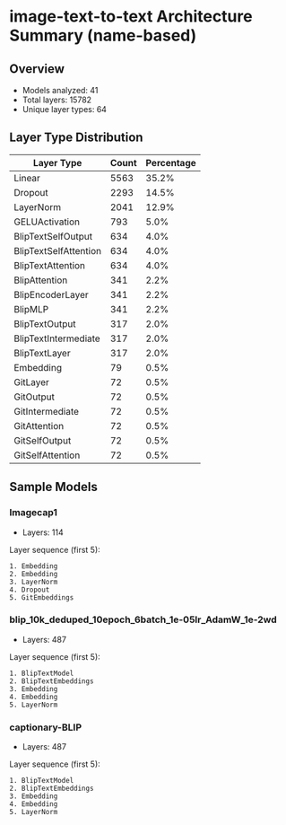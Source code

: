 # image-text-to-text Architecture Summary (name-based)

## Overview
- Models analyzed: 41
- Total layers: 15782
- Unique layer types: 64

## Layer Type Distribution
| Layer Type | Count | Percentage |
|-----------|-------|------------|
| Linear | 5563 | 35.2% |
| Dropout | 2293 | 14.5% |
| LayerNorm | 2041 | 12.9% |
| GELUActivation | 793 | 5.0% |
| BlipTextSelfOutput | 634 | 4.0% |
| BlipTextSelfAttention | 634 | 4.0% |
| BlipTextAttention | 634 | 4.0% |
| BlipAttention | 341 | 2.2% |
| BlipEncoderLayer | 341 | 2.2% |
| BlipMLP | 341 | 2.2% |
| BlipTextOutput | 317 | 2.0% |
| BlipTextIntermediate | 317 | 2.0% |
| BlipTextLayer | 317 | 2.0% |
| Embedding | 79 | 0.5% |
| GitLayer | 72 | 0.5% |
| GitOutput | 72 | 0.5% |
| GitIntermediate | 72 | 0.5% |
| GitAttention | 72 | 0.5% |
| GitSelfOutput | 72 | 0.5% |
| GitSelfAttention | 72 | 0.5% |

## Sample Models

### Imagecap1
- Layers: 114

Layer sequence (first 5):
```
1. Embedding
2. Embedding
3. LayerNorm
4. Dropout
5. GitEmbeddings
```

### blip_10k_deduped_10epoch_6batch_1e-05lr_AdamW_1e-2wd
- Layers: 487

Layer sequence (first 5):
```
1. BlipTextModel
2. BlipTextEmbeddings
3. Embedding
4. Embedding
5. LayerNorm
```

### captionary-BLIP
- Layers: 487

Layer sequence (first 5):
```
1. BlipTextModel
2. BlipTextEmbeddings
3. Embedding
4. Embedding
5. LayerNorm
```